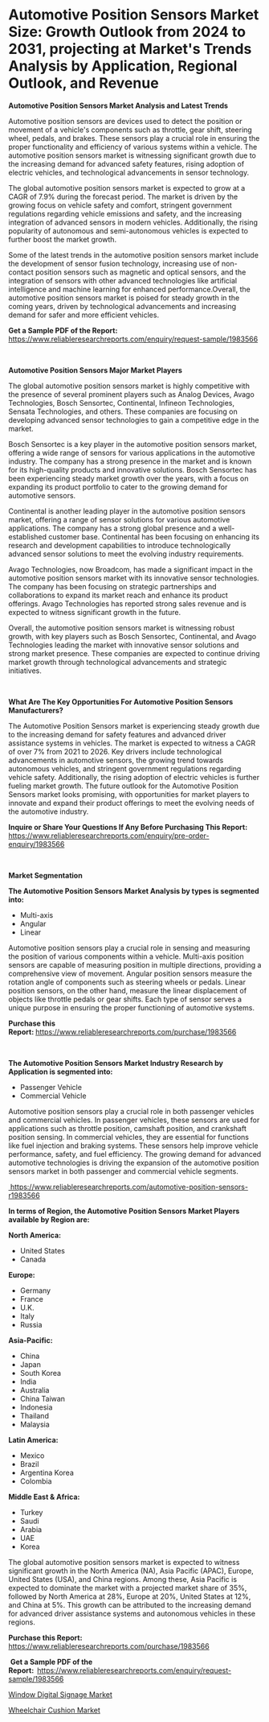 <p><h1>Automotive Position Sensors Market Size: Growth Outlook from 2024 to 2031, projecting at Market's Trends Analysis by Application, Regional Outlook, and Revenue</h1></p><p><strong>Automotive Position Sensors Market Analysis and Latest Trends</strong></p>
<p><p>Automotive position sensors are devices used to detect the position or movement of a vehicle's components such as throttle, gear shift, steering wheel, pedals, and brakes. These sensors play a crucial role in ensuring the proper functionality and efficiency of various systems within a vehicle. The automotive position sensors market is witnessing significant growth due to the increasing demand for advanced safety features, rising adoption of electric vehicles, and technological advancements in sensor technology.</p><p>The global automotive position sensors market is expected to grow at a CAGR of 7.9% during the forecast period. The market is driven by the growing focus on vehicle safety and comfort, stringent government regulations regarding vehicle emissions and safety, and the increasing integration of advanced sensors in modern vehicles. Additionally, the rising popularity of autonomous and semi-autonomous vehicles is expected to further boost the market growth.</p><p>Some of the latest trends in the automotive position sensors market include the development of sensor fusion technology, increasing use of non-contact position sensors such as magnetic and optical sensors, and the integration of sensors with other advanced technologies like artificial intelligence and machine learning for enhanced performance.Overall, the automotive position sensors market is poised for steady growth in the coming years, driven by technological advancements and increasing demand for safer and more efficient vehicles.</p></p>
<p><strong>Get a Sample PDF of the Report:&nbsp;</strong> <a href="https://www.reliableresearchreports.com/enquiry/request-sample/1983566">https://www.reliableresearchreports.com/enquiry/request-sample/1983566</a></p>
<p>&nbsp;</p>
<p><strong>Automotive Position Sensors Major Market Players</strong></p>
<p><p>The global automotive position sensors market is highly competitive with the presence of several prominent players such as Analog Devices, Avago Technologies, Bosch Sensortec, Continental, Infineon Technologies, Sensata Technologies, and others. These companies are focusing on developing advanced sensor technologies to gain a competitive edge in the market.</p><p>Bosch Sensortec is a key player in the automotive position sensors market, offering a wide range of sensors for various applications in the automotive industry. The company has a strong presence in the market and is known for its high-quality products and innovative solutions. Bosch Sensortec has been experiencing steady market growth over the years, with a focus on expanding its product portfolio to cater to the growing demand for automotive sensors.</p><p>Continental is another leading player in the automotive position sensors market, offering a range of sensor solutions for various automotive applications. The company has a strong global presence and a well-established customer base. Continental has been focusing on enhancing its research and development capabilities to introduce technologically advanced sensor solutions to meet the evolving industry requirements.</p><p>Avago Technologies, now Broadcom, has made a significant impact in the automotive position sensors market with its innovative sensor technologies. The company has been focusing on strategic partnerships and collaborations to expand its market reach and enhance its product offerings. Avago Technologies has reported strong sales revenue and is expected to witness significant growth in the future.</p><p>Overall, the automotive position sensors market is witnessing robust growth, with key players such as Bosch Sensortec, Continental, and Avago Technologies leading the market with innovative sensor solutions and strong market presence. These companies are expected to continue driving market growth through technological advancements and strategic initiatives.</p></p>
<p>&nbsp;</p>
<p><strong>What Are The Key Opportunities For Automotive Position Sensors Manufacturers?</strong></p>
<p><p>The Automotive Position Sensors market is experiencing steady growth due to the increasing demand for safety features and advanced driver assistance systems in vehicles. The market is expected to witness a CAGR of over 7% from 2021 to 2026. Key drivers include technological advancements in automotive sensors, the growing trend towards autonomous vehicles, and stringent government regulations regarding vehicle safety. Additionally, the rising adoption of electric vehicles is further fueling market growth. The future outlook for the Automotive Position Sensors market looks promising, with opportunities for market players to innovate and expand their product offerings to meet the evolving needs of the automotive industry.</p></p>
<p><strong>Inquire or Share Your Questions If Any Before Purchasing This Report:</strong> <a href="https://www.reliableresearchreports.com/enquiry/pre-order-enquiry/1983566">https://www.reliableresearchreports.com/enquiry/pre-order-enquiry/1983566</a></p>
<p>&nbsp;</p>
<p><strong>Market Segmentation</strong></p>
<p><strong>The Automotive Position Sensors Market Analysis by types is segmented into:</strong></p>
<p><ul><li>Multi-axis</li><li>Angular</li><li>Linear</li></ul></p>
<p><p>Automotive position sensors play a crucial role in sensing and measuring the position of various components within a vehicle. Multi-axis position sensors are capable of measuring position in multiple directions, providing a comprehensive view of movement. Angular position sensors measure the rotation angle of components such as steering wheels or pedals. Linear position sensors, on the other hand, measure the linear displacement of objects like throttle pedals or gear shifts. Each type of sensor serves a unique purpose in ensuring the proper functioning of automotive systems.</p></p>
<p><strong>Purchase this Report:&nbsp;</strong><a href="https://www.reliableresearchreports.com/purchase/1983566">https://www.reliableresearchreports.com/purchase/1983566</a></p>
<p>&nbsp;</p>
<p><strong>The Automotive Position Sensors Market Industry Research by Application is segmented into:</strong></p>
<p><ul><li>Passenger Vehicle</li><li>Commercial Vehicle</li></ul></p>
<p><p>Automotive position sensors play a crucial role in both passenger vehicles and commercial vehicles. In passenger vehicles, these sensors are used for applications such as throttle position, camshaft position, and crankshaft position sensing. In commercial vehicles, they are essential for functions like fuel injection and braking systems. These sensors help improve vehicle performance, safety, and fuel efficiency. The growing demand for advanced automotive technologies is driving the expansion of the automotive position sensors market in both passenger and commercial vehicle segments.</p></p>
<p><a href="https://www.reliableresearchreports.com/automotive-position-sensors-r1983566">&nbsp;https://www.reliableresearchreports.com/automotive-position-sensors-r1983566</a></p>
<p><strong>In terms of Region, the Automotive Position Sensors Market Players available by Region are:</strong></p>
<p>
    <p> <strong> North America: </strong>
        <ul>
            <li>United States</li>
            <li>Canada</li>
        </ul>
        </p> 
    <p> <strong> Europe: </strong>
        <ul>
            <li>Germany</li>
            <li>France</li>
            <li>U.K.</li>
            <li>Italy</li>
            <li>Russia</li>
        </ul>
        </p> 
    <p> <strong> Asia-Pacific: </strong>
        <ul>
            <li>China</li>
            <li>Japan</li>
            <li>South Korea</li>
            <li>India</li>
            <li>Australia</li>
            <li>China Taiwan</li>
            <li>Indonesia</li>
            <li>Thailand</li>
            <li>Malaysia</li>
        </ul>
        </p> 
    <p> <strong> Latin America: </strong>
        <ul>
            <li>Mexico</li>
            <li>Brazil</li>
            <li>Argentina Korea</li>
            <li>Colombia</li>
        </ul>
        </p> 
    <p> <strong> Middle East & Africa: </strong>
        <ul>
            <li>Turkey</li>
            <li>Saudi</li>
            <li>Arabia</li>
            <li>UAE</li>
            <li>Korea</li>
        </ul>
    </p>
    </p>
<p><p>The global automotive position sensors market is expected to witness significant growth in the North America (NA), Asia Pacific (APAC), Europe, United States (USA), and China regions. Among these, Asia Pacific is expected to dominate the market with a projected market share of 35%, followed by North America at 28%, Europe at 20%, United States at 12%, and China at 5%. This growth can be attributed to the increasing demand for advanced driver assistance systems and autonomous vehicles in these regions.</p></p>
<p><strong>Purchase this Report: </strong><a href="https://www.reliableresearchreports.com/purchase/1983566">https://www.reliableresearchreports.com/purchase/1983566</a></p>
<p>&nbsp;<strong>Get a Sample PDF of the Report:&nbsp;&nbsp;</strong><a href="https://www.reliableresearchreports.com/enquiry/request-sample/1983566">https://www.reliableresearchreports.com/enquiry/request-sample/1983566</a></p>
<p><strong></strong></p>
<p><p><a href="https://view.publitas.com/reportprime-1/global-window-digital-signage-industry-types-applications-market-players-regional-growth-analysis-and-future-scenarios-2024-2031/">Window Digital Signage Market</a></p><p><a href="https://view.publitas.com/reportprime-1/wheelchair-cushion-market-global-market-insights-and-sales-trends-2024-to-2031/">Wheelchair Cushion Market</a></p></p>